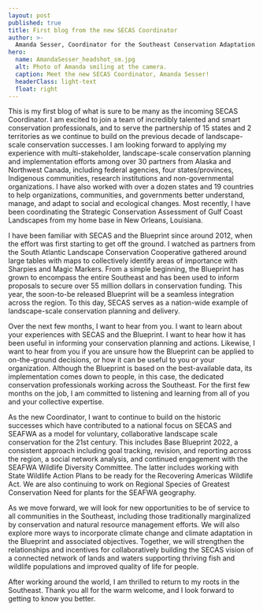 ```yaml
---
layout: post
published: true
title: First blog from the new SECAS Coordinator
author: >-
  Amanda Sesser, Coordinator for the Southeast Conservation Adaptation Strategy
hero:
  name: AmandaSesser_headshot_sm.jpg
  alt: Photo of Amanda smiling at the camera.
  caption: Meet the new SECAS Coordinator, Amanda Sesser!
  headerClass: light-text
  float: right
---
```

This is my first blog of what is sure to be many as the incoming SECAS Coordinator. I am excited to join a team of incredibly talented and smart conservation professionals, and to serve the partnership of 15 states and 2 territories as we continue to build on the previous decade of landscape-scale conservation successes. I am looking forward to applying my experience with multi-stakeholder, landscape-scale conservation planning and implementation efforts among over 30 partners from Alaska and Northwest Canada, including federal agencies, four states/provinces, Indigenous communities, research institutions and non-governmental organizations. I have also worked with over a dozen states and 19 countries to help organizations, communities, and governments better understand, manage, and adapt to social and ecological changes. Most recently, I have been coordinating the Strategic Conservation Assessment of Gulf Coast Landscapes from my home base in New Orleans, Louisiana.<!--more-->

I have been familiar with SECAS and the Blueprint since around 2012, when the effort was first starting to get off the ground. I watched as partners from the South Atlantic Landscape Conservation Cooperative gathered around large tables with maps to collectively identify areas of importance with Sharpies and Magic Markers. From a simple beginning, the Blueprint has grown to encompass the entire Southeast and has been used to inform proposals to secure over 55 million dollars in conservation funding. This year, the soon-to-be released Blueprint will be a seamless integration across the region. To this day, SECAS serves as a nation-wide example of landscape-scale conservation planning and delivery.

Over the next few months, I want to hear from you. I want to learn about your experiences with SECAS and the Blueprint. I want to hear how it has been useful in informing your conservation planning and actions. Likewise, I want to hear from you if you are unsure how the Blueprint can be applied to on-the-ground decisions, or how it can be useful to you or your organization. Although the Blueprint is based on the best-available data, its implementation comes down to people, in this case, the dedicated conservation professionals working across the Southeast. For the first few months on the job, I am committed to listening and learning from all of you and your collective expertise.

As the new Coordinator, I want to continue to build on the historic successes which have contributed to a national focus on SECAS and SEAFWA as a model for voluntary, collaborative landscape scale conservation for the 21st century. This includes Base Blueprint 2022, a consistent approach including goal tracking, revision, and reporting across the region, a social network analysis, and continued engagement with the SEAFWA Wildlife Diversity Committee. The latter includes working with State Wildlife Action Plans to be ready for the Recovering Americas Wildlife Act. We are also continuing to work on Regional Species of Greatest Conservation Need for plants for the SEAFWA geography.

As we move forward, we will look for new opportunities to be of service to all communities in the Southeast, including those traditionally marginalized by conservation and natural resource management efforts. We will also explore more ways to incorporate climate change and climate adaptation in the Blueprint and associated objectives. Together, we will strengthen the relationships and incentives for collaboratively building the SECAS vision of a connected network of lands and waters supporting thriving fish and wildlife populations and improved quality of life for people.

After working around the world, I am thrilled to return to my roots in the Southeast. Thank you all for the warm welcome, and I look forward to getting to know you better.
